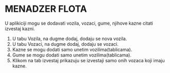 # MENADZER FLOTA 

U aplikiciji mogu se dodavati vozila, vozaci, gume, njihove kazne citati izvestaj kazni. 

1. U tabu Vozila, na dugme dodaj, dodaju se nova vozila.
2. U tabu Vozaci, na dugme dodaj, dodaju se vozaci.
3. Kazne se mogu dodati samo unetim vozilima(tablicama).
4. Gume se mogu dodati samo unetim vozilima(tablicama).
5. Klikom na tab izvestaj prikazuju se izvestaji samo onih vozaca koji imaju kazne.



